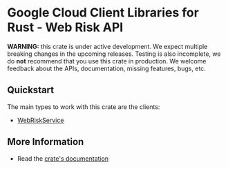 # Google Cloud Client Libraries for Rust - Web Risk API

<!-- Code generated by sidekick. DO NOT EDIT. -->

**WARNING:** this crate is under active development. We expect multiple breaking
changes in the upcoming releases. Testing is also incomplete, we do **not**
recommend that you use this crate in production. We welcome feedback about the
APIs, documentation, missing features, bugs, etc.



## Quickstart

The main types to work with this crate are the clients:

* [WebRiskService](https://docs.rs/google-cloud-webrisk-v1/latest/google_cloud_webrisk_v1/client/struct.WebRiskService.html)

## More Information

* Read the [crate's documentation](https://docs.rs/google-cloud-webrisk-v1/latest/google-cloud-webrisk-v1)
